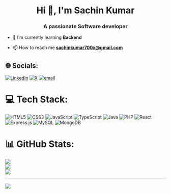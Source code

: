 <h1 align="center">Hi 👋, I'm Sachin Kumar</h1>
<h3 align="center">A passionate Software developer</h3>

- 🌱 I’m currently learning **Backend**

- 📫 How to reach me **sachinkumar700x@gmail.com**

## 🌐 Socials:
[![LinkedIn](https://img.shields.io/badge/LinkedIn-%230077B5.svg?logo=linkedin&logoColor=white)](https://linkedin.com/in/sachinkumar700x) [![X](https://img.shields.io/badge/X-black.svg?logo=X&logoColor=white)](https://x.com/sachinkumar700x) [![email](https://img.shields.io/badge/Email-D14836?logo=gmail&logoColor=white)](mailto:sachinkumar700x@gmail.com) 

# 💻 Tech Stack:
![HTML5](https://img.shields.io/badge/html5-%23E34F26.svg?style=for-the-badge&logo=html5&logoColor=white) ![CSS3](https://img.shields.io/badge/css3-%231572B6.svg?style=for-the-badge&logo=css3&logoColor=white) ![JavaScript](https://img.shields.io/badge/javascript-%23323330.svg?style=for-the-badge&logo=javascript&logoColor=%23F7DF1E) ![TypeScript](https://img.shields.io/badge/typescript-%23007ACC.svg?style=for-the-badge&logo=typescript&logoColor=white) ![Java](https://img.shields.io/badge/java-%23ED8B00.svg?style=for-the-badge&logo=openjdk&logoColor=white) ![PHP](https://img.shields.io/badge/php-%23777BB4.svg?style=for-the-badge&logo=php&logoColor=white) ![React](https://img.shields.io/badge/react-%2320232a.svg?style=for-the-badge&logo=react&logoColor=%2361DAFB) ![Express.js](https://img.shields.io/badge/express.js-%23404d59.svg?style=for-the-badge&logo=express&logoColor=%2361DAFB) ![MySQL](https://img.shields.io/badge/mysql-4479A1.svg?style=for-the-badge&logo=mysql&logoColor=white) ![MongoDB](https://img.shields.io/badge/MongoDB-%234ea94b.svg?style=for-the-badge&logo=mongodb&logoColor=white)
# 📊 GitHub Stats:
![](https://github-readme-stats.vercel.app/api?username=sachinkumar700x&theme=dark&hide_border=false&include_all_commits=false&count_private=false)<br/>
![](https://nirzak-streak-stats.vercel.app/?user=sachinkumar700x&theme=dark&hide_border=false)<br/>
![](https://github-readme-stats.vercel.app/api/top-langs/?username=sachinkumar700x&theme=dark&hide_border=false&include_all_commits=false&count_private=false&layout=compact)

---
[![](https://visitcount.itsvg.in/api?id=sachinkumar700x&icon=0&color=0)](https://visitcount.itsvg.in)

<!-- Proudly created with GPRM ( https://gprm.itsvg.in ) -->
